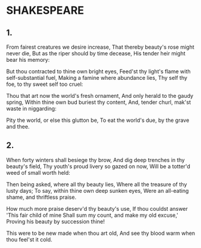 # SHAKESPEARE
## 1.
   From fairest creatures we desire increase,
   That thereby beauty's rose might never die,
   But as the riper should by time decease,
   His tender heir might bear his memory:
   
   But thou contracted to thine own bright eyes,
   Feed'st thy light's flame with self-substantial fuel,
   Making a famine where abundance lies,
   Thy self thy foe, to thy sweet self too cruel:
   
   Thou that art now the world's fresh ornament,
   And only herald to the gaudy spring,
   Within thine own bud buriest thy content,
   And, tender churl, mak'st waste in niggarding:
   
   Pity the world, or else this glutton be,
   To eat the world's due, by the grave and thee.
   
## 2.
   When forty winters shall besiege thy brow,
   And dig deep trenches in thy beauty's field,
   Thy youth's proud livery so gazed on now,
   Will be a totter'd weed of small worth held:
   
   Then being asked, where all thy beauty lies,
   Where all the treasure of thy lusty days;
   To say, within thine own deep sunken eyes,
   Were an all-eating shame, and thriftless praise.
   
   How much more praise deserv'd thy beauty's use,
   If thou couldst answer 'This fair child of mine
   Shall sum my count, and make my old excuse,'
   Proving his beauty by succession thine!
   
   This were to be new made when thou art old,
   And see thy blood warm when thou feel'st it cold.  